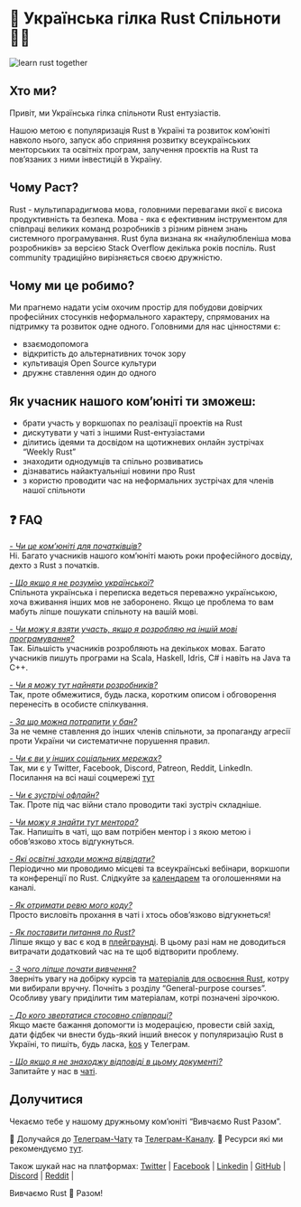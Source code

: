 # 🦀 Українська гілка Rust Спільноти 💙💛

![learn rust together](https://raw.githubusercontent.com/rust-lang-ua/learn_rust_together/b60b4f7155d7b00c58e1f8d8820f2bb23f82799e/asset/logo/Collage_2.jpg)

## Хто ми?
Привіт, ми Українська гілка спільноти Rust ентузіастів.

Нашою метою є популяризація Rust в Україні та розвиток ком’юніті навколо нього, запуск або сприяння розвитку всеукраїнських менторських та освітніх програм, залучення проєктів на Rust та пов’язаних з ними інвестицій в Україну.

## Чому Раст?
Rust - мультипарадигмова мова, головними перевагами якої є висока продуктивність та безпека. Мова - яка є ефективним інструментом для співпраці великих команд розробників з різним рівнем знань системного програмування. Rust була визнана як «найулюбленіша мова розробників» за версією Stack Overflow декілька років поспіль. Rust community традиційно вирізняється своєю дружністю.

## Чому ми це робимо?
Ми прагнемо надати усім охочим простір для побудови довірчих професійних стосунків неформального характеру, спрямованих на підтримку та розвиток одне одного.
Головними для нас цінностями є:
- взаємодопомога
- відкритість до альтернативних точок зору
- культивація Open Source культури
- дружнє ставлення один до одного

## Як учасник нашого ком’юніті ти зможеш:
- брати участь у воркшопах по реалізації проектів на Rust
- дискутувати у чаті з іншими Rust-ентузіастами
- ділитись ідеями та досвідом на щотижневих онлайн зустрічах  “Weekly Rust”
- знаходити однодумців та спільно розвиватись
- дізнаватись найактуальніші новини про Rust
- з користю проводити час на неформальних зустрічах для членів нашої спільноти

## :question: FAQ

<ins>*- Чи це ком’юніті для початківців?*</ins><br/>
Ні. Багато учасників нашого ком’юніті мають роки професійного досвіду, дехто з Rust з початків.

<ins>*- Що якщо я не розумію української?*</ins><br/>
Спільнота українська і переписка ведеться переважно українською, хоча вживання інших мов не заборонено. Якщо це проблема то вам мабуть ліпше пошукати спільноту на вашій мові.

<ins>*- Чи можу я взяти участь, якщо я розробляю на іншій мові програмування?*</ins><br/>
Так. Більшість учасників розробляють на декількох мовах. Багато учасників пишуть програми на Scala, Haskell, Idris, C# і навіть на Java та C++.

<ins>*- Чи я можу тут найняти розробників?*</ins><br/>
Так, проте обмежитися, будь ласка, коротким описом і обговорення перенесіть в особисте спілкування.

<ins>*- За що можна потрапити у бан?*</ins><br/>
За не чемне ставлення до інших членів спільноти, за пропаганду агресії проти України чи систематичне порушення правил.

<ins>*- Чи є ви у інших соціальних мережах?*</ins><br/>
Так, ми є у Twitter, Facebook, Discord, Patreon, Reddit, LinkedIn. Посилання на всі наші соцмережі [тут](https://t.me/rustlang_ua/2383)

<ins>*- Чи є зустрічі офлайн?*</ins><br/>
Так. Проте під час війни стало проводити такі зустріч складніше.

<ins>*- Чи можу я знайти тут ментора?*</ins><br/>
Так. Напишіть в чаті, що вам потрібен ментор і з якою метою і обов’язково хтось відгукнуться.

<ins>*- Які освітні заходи можна відвідати?*</ins><br/>
Періодично ми проводимо місцеві та всеукраїнські вебінари, воркшопи та конференції по Rust. Слідкуйте за [календарем](https://calendar.google.com/calendar/u/0?cid=OWpobWZuYTJmdjcyNjFxNjNzaDV1aHZhNWNAZ3JvdXAuY2FsZW5kYXIuZ29vZ2xlLmNvbQ) та оголошеннями на каналі.

<ins>*- Як отримати ревю мого коду?*</ins><br/>
Просто висловіть прохання в чаті і хтось обов’язково відгукнеться!

<ins>*- Як поставити питання по Rust?*</ins><br/>
Ліпше якщо у вас є код в [плейграунді](https://play.rust-lang.org/). В цьому разі нам не доводиться витрачати додатковий час на те щоб відтворити проблему.

<ins>*- З чого ліпше почати вивчення?*</ins><br/>
Зверніть увагу на добірку курсів та [матеріалів для освоєння Rust](https://github.com/rust-lang-ua/learn_rust_together), котру ми вибирали вручну. Почніть з розділу “General-purpose courses”. Особливу увагу приділити тим матеріалам, котрі позначені зірочкою.

<ins>*- До кого звертатися стосовно співпраці?*</ins><br/>
 Якщо маєте бажання допомогти із модерацією, провести свій захід, дати фідбек чи внести будь-який інший внесок у популяризацію Rust в Україні, то пишіть, будь ласка, [kos](https://t.me/wandalen_me) у Телеграм.

<ins>*- Що якщо я не знаходжу відповіді в цьому документі?*</ins><br/>
Запитайте у нас в [чаті](https://t.me/rustlang_ua).

## Долучитися
Чекаємо тебе у нашому дружньому ком’юніті “Вивчаємо Rust Разом”.

💬 Долучайся до [Телеграм-Чату](https://t.me/rustlang_ua) та [Телеграм-Каналу](https://t.me/rustlang_ua).
📖 Ресурси які ми рекомендуємо [тут](https://github.com/rust-lang-ua/learn_rust_together). <br/>

Також шукай нас на платформах:
[Twitter](https://twitter.com/LearnTogetherP)  |
[Facebook](https://www.facebook.com/learntogetherpro) |
[Linkedin](https://www.linkedin.com/company/learn-together-pro) |
[GitHub](https://github.com/rust-lang-ua) |
[Discord](https://discord.com/invite/JVCZfTVf5A) |
[Reddit](https://www.reddit.com/r/rustlang_ua/) |
<br/>

Вивчаємо Rust 🦀 Разом!
